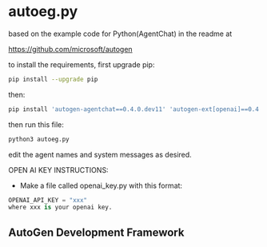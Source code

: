 # autoeg.py

based on the example code for Python(AgentChat) in the readme at

https://github.com/microsoft/autogen

to install the requirements, first upgrade pip:
```bash
pip install --upgrade pip
```
then:
```bash
pip install 'autogen-agentchat==0.4.0.dev11' 'autogen-ext[openai]==0.4.0.dev11'
```
then run this file:
```bash
python3 autoeg.py
```
edit the agent names and system messages as desired.

OPEN AI KEY INSTRUCTIONS:
- Make a file called openai_key.py with this format:
```python
OPENAI_API_KEY = "xxx"
where xxx is your openai key.
```

## AutoGen Development Framework
